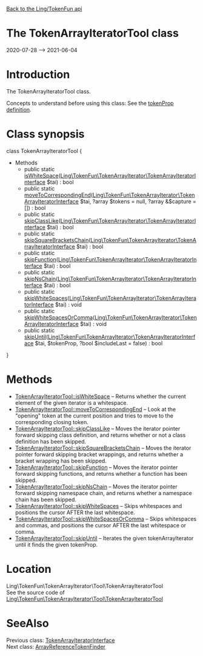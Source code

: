 [Back to the Ling/TokenFun api](https://github.com/lingtalfi/TokenFun/blob/master/doc/api/Ling/TokenFun.md)



The TokenArrayIteratorTool class
================
2020-07-28 --> 2021-06-04






Introduction
============

The TokenArrayIteratorTool class.

Concepts to understand before using this class:
See the [tokenProp definition](https://github.com/lingtalfi/TokenFun/blob/master/doc/pages/conception-notes.md#tokenprop).



Class synopsis
==============


class <span class="pl-k">TokenArrayIteratorTool</span>  {

- Methods
    - public static [isWhiteSpace](https://github.com/lingtalfi/TokenFun/blob/master/doc/api/Ling/TokenFun/TokenArrayIterator/Tool/TokenArrayIteratorTool/isWhiteSpace.md)([Ling\TokenFun\TokenArrayIterator\TokenArrayIteratorInterface](https://github.com/lingtalfi/TokenFun/blob/master/doc/api/Ling/TokenFun/TokenArrayIterator/TokenArrayIteratorInterface.md) $tai) : bool
    - public static [moveToCorrespondingEnd](https://github.com/lingtalfi/TokenFun/blob/master/doc/api/Ling/TokenFun/TokenArrayIterator/Tool/TokenArrayIteratorTool/moveToCorrespondingEnd.md)([Ling\TokenFun\TokenArrayIterator\TokenArrayIteratorInterface](https://github.com/lingtalfi/TokenFun/blob/master/doc/api/Ling/TokenFun/TokenArrayIterator/TokenArrayIteratorInterface.md) $tai, ?array $tokens = null, ?array &$capture = []) : bool
    - public static [skipClassLike](https://github.com/lingtalfi/TokenFun/blob/master/doc/api/Ling/TokenFun/TokenArrayIterator/Tool/TokenArrayIteratorTool/skipClassLike.md)([Ling\TokenFun\TokenArrayIterator\TokenArrayIteratorInterface](https://github.com/lingtalfi/TokenFun/blob/master/doc/api/Ling/TokenFun/TokenArrayIterator/TokenArrayIteratorInterface.md) $tai) : bool
    - public static [skipSquareBracketsChain](https://github.com/lingtalfi/TokenFun/blob/master/doc/api/Ling/TokenFun/TokenArrayIterator/Tool/TokenArrayIteratorTool/skipSquareBracketsChain.md)([Ling\TokenFun\TokenArrayIterator\TokenArrayIteratorInterface](https://github.com/lingtalfi/TokenFun/blob/master/doc/api/Ling/TokenFun/TokenArrayIterator/TokenArrayIteratorInterface.md) $tai) : bool
    - public static [skipFunction](https://github.com/lingtalfi/TokenFun/blob/master/doc/api/Ling/TokenFun/TokenArrayIterator/Tool/TokenArrayIteratorTool/skipFunction.md)([Ling\TokenFun\TokenArrayIterator\TokenArrayIteratorInterface](https://github.com/lingtalfi/TokenFun/blob/master/doc/api/Ling/TokenFun/TokenArrayIterator/TokenArrayIteratorInterface.md) $tai) : bool
    - public static [skipNsChain](https://github.com/lingtalfi/TokenFun/blob/master/doc/api/Ling/TokenFun/TokenArrayIterator/Tool/TokenArrayIteratorTool/skipNsChain.md)([Ling\TokenFun\TokenArrayIterator\TokenArrayIteratorInterface](https://github.com/lingtalfi/TokenFun/blob/master/doc/api/Ling/TokenFun/TokenArrayIterator/TokenArrayIteratorInterface.md) $tai) : bool
    - public static [skipWhiteSpaces](https://github.com/lingtalfi/TokenFun/blob/master/doc/api/Ling/TokenFun/TokenArrayIterator/Tool/TokenArrayIteratorTool/skipWhiteSpaces.md)([Ling\TokenFun\TokenArrayIterator\TokenArrayIteratorInterface](https://github.com/lingtalfi/TokenFun/blob/master/doc/api/Ling/TokenFun/TokenArrayIterator/TokenArrayIteratorInterface.md) $tai) : void
    - public static [skipWhiteSpacesOrComma](https://github.com/lingtalfi/TokenFun/blob/master/doc/api/Ling/TokenFun/TokenArrayIterator/Tool/TokenArrayIteratorTool/skipWhiteSpacesOrComma.md)([Ling\TokenFun\TokenArrayIterator\TokenArrayIteratorInterface](https://github.com/lingtalfi/TokenFun/blob/master/doc/api/Ling/TokenFun/TokenArrayIterator/TokenArrayIteratorInterface.md) $tai) : void
    - public static [skipUntil](https://github.com/lingtalfi/TokenFun/blob/master/doc/api/Ling/TokenFun/TokenArrayIterator/Tool/TokenArrayIteratorTool/skipUntil.md)([Ling\TokenFun\TokenArrayIterator\TokenArrayIteratorInterface](https://github.com/lingtalfi/TokenFun/blob/master/doc/api/Ling/TokenFun/TokenArrayIterator/TokenArrayIteratorInterface.md) $tai, $tokenProp, ?bool $includeLast = false) : bool

}






Methods
==============

- [TokenArrayIteratorTool::isWhiteSpace](https://github.com/lingtalfi/TokenFun/blob/master/doc/api/Ling/TokenFun/TokenArrayIterator/Tool/TokenArrayIteratorTool/isWhiteSpace.md) &ndash; Returns whether the current element of the given iterator is a whitespace.
- [TokenArrayIteratorTool::moveToCorrespondingEnd](https://github.com/lingtalfi/TokenFun/blob/master/doc/api/Ling/TokenFun/TokenArrayIterator/Tool/TokenArrayIteratorTool/moveToCorrespondingEnd.md) &ndash; Look at the "opening" token at the current position and tries to move to the corresponding closing token.
- [TokenArrayIteratorTool::skipClassLike](https://github.com/lingtalfi/TokenFun/blob/master/doc/api/Ling/TokenFun/TokenArrayIterator/Tool/TokenArrayIteratorTool/skipClassLike.md) &ndash; Moves the iterator pointer forward skipping class definition, and returns whether or not a class definition has been skipped.
- [TokenArrayIteratorTool::skipSquareBracketsChain](https://github.com/lingtalfi/TokenFun/blob/master/doc/api/Ling/TokenFun/TokenArrayIterator/Tool/TokenArrayIteratorTool/skipSquareBracketsChain.md) &ndash; Moves the iterator pointer forward skipping bracket wrappings, and returns whether a bracket wrapping has been skipped.
- [TokenArrayIteratorTool::skipFunction](https://github.com/lingtalfi/TokenFun/blob/master/doc/api/Ling/TokenFun/TokenArrayIterator/Tool/TokenArrayIteratorTool/skipFunction.md) &ndash; Moves the iterator pointer forward skipping functions, and returns whether a function has been skipped.
- [TokenArrayIteratorTool::skipNsChain](https://github.com/lingtalfi/TokenFun/blob/master/doc/api/Ling/TokenFun/TokenArrayIterator/Tool/TokenArrayIteratorTool/skipNsChain.md) &ndash; Moves the iterator pointer forward skipping namespace chain, and returns whether a namespace chain has been skipped.
- [TokenArrayIteratorTool::skipWhiteSpaces](https://github.com/lingtalfi/TokenFun/blob/master/doc/api/Ling/TokenFun/TokenArrayIterator/Tool/TokenArrayIteratorTool/skipWhiteSpaces.md) &ndash; Skips whitespaces and positions the cursor AFTER the last whitespace.
- [TokenArrayIteratorTool::skipWhiteSpacesOrComma](https://github.com/lingtalfi/TokenFun/blob/master/doc/api/Ling/TokenFun/TokenArrayIterator/Tool/TokenArrayIteratorTool/skipWhiteSpacesOrComma.md) &ndash; Skips whitespaces and commas, and positions the cursor AFTER the last whitespace or comma.
- [TokenArrayIteratorTool::skipUntil](https://github.com/lingtalfi/TokenFun/blob/master/doc/api/Ling/TokenFun/TokenArrayIterator/Tool/TokenArrayIteratorTool/skipUntil.md) &ndash; Iterates the given tokenArrayIterator until it finds the given tokenProp.





Location
=============
Ling\TokenFun\TokenArrayIterator\Tool\TokenArrayIteratorTool<br>
See the source code of [Ling\TokenFun\TokenArrayIterator\Tool\TokenArrayIteratorTool](https://github.com/lingtalfi/TokenFun/blob/master/TokenArrayIterator/Tool/TokenArrayIteratorTool.php)



SeeAlso
==============
Previous class: [TokenArrayIteratorInterface](https://github.com/lingtalfi/TokenFun/blob/master/doc/api/Ling/TokenFun/TokenArrayIterator/TokenArrayIteratorInterface.md)<br>Next class: [ArrayReferenceTokenFinder](https://github.com/lingtalfi/TokenFun/blob/master/doc/api/Ling/TokenFun/TokenFinder/ArrayReferenceTokenFinder.md)<br>
